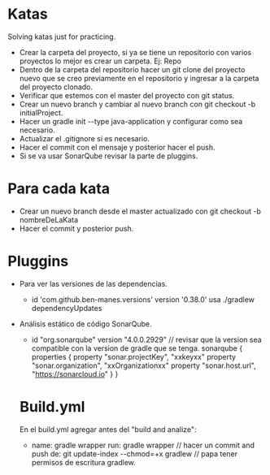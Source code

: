 # Katas
Solving katas just for practicing.

* Crear la carpeta del proyecto, si ya se tiene un repositorio con varios proyectos lo mejor es crear un carpeta. Ej: Repo
* Dentro de la carpeta del repositorio hacer un git clone del proyecto nuevo que se creo previamente en el repositorio y ingresar a la carpeta del proyecto clonado.
* Verificar que estemos con el master del proyecto con git status.
* Crear un nuevo branch y cambiar al nuevo branch con git checkout -b initialProject.
* Hacer un gradle init --type java-application y configurar como sea necesario.
* Actualizar el .gitignore si es necesario.
* Hacer el commit con el mensaje y posterior hacer el push.
* Si se va usar SonarQube revisar la parte de pluggins.

# Para cada kata
* Crear un nuevo branch desde el master actualizado con git checkout -b nombreDeLaKata 
* Hacer el commit y posterior push.

# Pluggins

* Para ver las versiones de las dependencias.
  - id 'com.github.ben-manes.versions' version '0.38.0'
	  usa ./gradlew dependencyUpdates 
  
* Análisis estático de código SonarQube.
  - id "org.sonarqube" version "4.0.0.2929" // revisar que la version sea compatible con la version de gradle que se tenga.
    sonarqube {
        properties {
            property "sonar.projectKey", "xxkeyxx"
            property "sonar.organization", "xxOrganizationxx"
            property "sonar.host.url", "https://sonarcloud.io"
        }
    }
    
  # Build.yml
  En el build.yml agregar antes del "build and analize":
	- name: gradle wrapper
        run: gradle wrapper
	// hacer un commit and push de:
	git update-index --chmod=+x gradlew // papa tener permisos de escritura gradlew.
